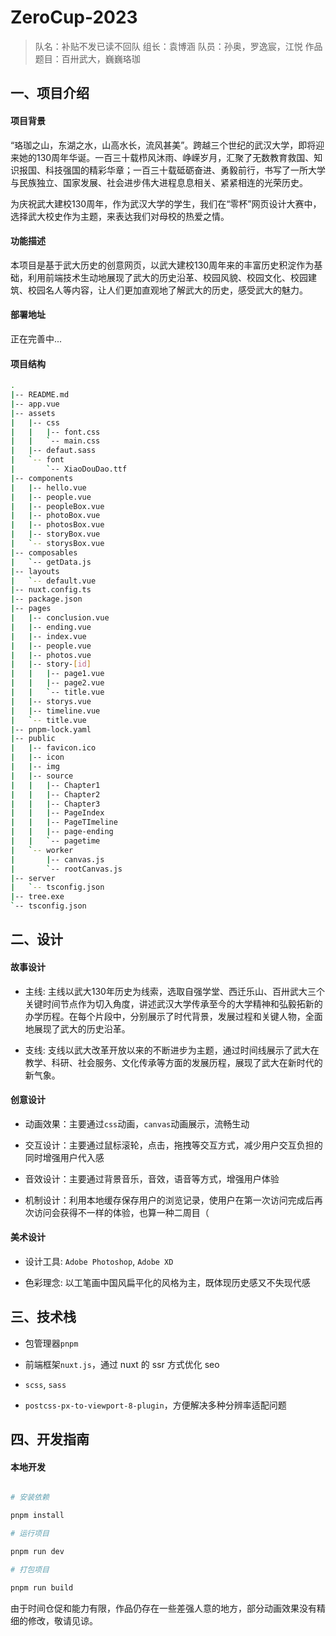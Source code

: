 # ZeroCup-2023

> 队名：补贴不发已读不回队
> 组长：袁博涵
> 队员：孙奥，罗逸宸，江悦
> 作品题目：百卅武大，巍巍珞珈

## 一、项目介绍

#### 项目背景

“珞珈之山，东湖之水，山高水长，流风甚美”。跨越三个世纪的武汉大学，即将迎来她的130周年华诞。一百三十载栉风沐雨、峥嵘岁月，汇聚了无数教育救国、知识报国、科技强国的精彩华章；一百三十载砥砺奋进、勇毅前行，书写了一所大学与民族独立、国家发展、社会进步伟大进程息息相关、紧紧相连的光荣历史。

为庆祝武大建校130周年，作为武汉大学的学生，我们在“零杯”网页设计大赛中，选择武大校史作为主题，来表达我们对母校的热爱之情。

#### 功能描述

本项目是基于武大历史的创意网页，以武大建校130周年来的丰富历史积淀作为基础，利用前端技术生动地展现了武大的历史沿革、校园风貌、校园文化、校园建筑、校园名人等内容，让人们更加直观地了解武大的历史，感受武大的魅力。

#### 部署地址

正在完善中...

#### 项目结构

```bash
.
|-- README.md
|-- app.vue
|-- assets
|   |-- css
|   |   |-- font.css
|   |   `-- main.css
|   |-- defaut.sass
|   `-- font
|       `-- XiaoDouDao.ttf
|-- components
|   |-- hello.vue
|   |-- people.vue
|   |-- peopleBox.vue
|   |-- photoBox.vue
|   |-- photosBox.vue
|   |-- storyBox.vue
|   `-- storysBox.vue
|-- composables
|   `-- getData.js
|-- layouts
|   `-- default.vue
|-- nuxt.config.ts
|-- package.json
|-- pages
|   |-- conclusion.vue
|   |-- ending.vue
|   |-- index.vue
|   |-- people.vue
|   |-- photos.vue
|   |-- story-[id]
|   |   |-- page1.vue
|   |   |-- page2.vue
|   |   `-- title.vue
|   |-- storys.vue
|   |-- timeline.vue
|   `-- title.vue
|-- pnpm-lock.yaml
|-- public
|   |-- favicon.ico
|   |-- icon
|   |-- img
|   |-- source
|   |   |-- Chapter1
|   |   |-- Chapter2
|   |   |-- Chapter3
|   |   |-- PageIndex
|   |   |-- PageTImeline
|   |   |-- page-ending
|   |   `-- pagetime
|   `-- worker
|       |-- canvas.js
|       `-- rootCanvas.js
|-- server
|   `-- tsconfig.json
|-- tree.exe
`-- tsconfig.json
```

## 二、设计

#### 故事设计

- 主线: 主线以武大130年历史为线索，选取自强学堂、西迁乐山、百卅武大三个关键时间节点作为切入角度，讲述武汉大学传承至今的大学精神和弘毅拓新的办学历程。在每个片段中，分别展示了时代背景，发展过程和关键人物，全面地展现了武大的历史沿革。

- 支线: 支线以武大改革开放以来的不断进步为主题，通过时间线展示了武大在教学、科研、社会服务、文化传承等方面的发展历程，展现了武大在新时代的新气象。

#### 创意设计

- 动画效果：主要通过`css`动画，`canvas`动画展示，流畅生动

- 交互设计：主要通过鼠标滚轮，点击，拖拽等交互方式，减少用户交互负担的同时增强用户代入感

- 音效设计：主要通过背景音乐，音效，语音等方式，增强用户体验

- 机制设计：利用本地缓存保存用户的浏览记录，使用户在第一次访问完成后再次访问会获得不一样的体验，也算一种二周目（

#### 美术设计

- 设计工具: `Adobe Photoshop`, `Adobe XD`

- 色彩理念: 以工笔画中国风扁平化的风格为主，既体现历史感又不失现代感

## 三、技术栈

- 包管理器`pnpm`

- 前端框架`nuxt.js`，通过 nuxt 的 ssr 方式优化 seo

- `scss`, `sass`

- `postcss-px-to-viewport-8-plugin`，方便解决多种分辨率适配问题

## 四、开发指南

#### 本地开发

```bash

# 安装依赖

pnpm install

# 运行项目

pnpm run dev

# 打包项目

pnpm run build

```

由于时间仓促和能力有限，作品仍存在一些差强人意的地方，部分动画效果没有精细的修改，敬请见谅。
